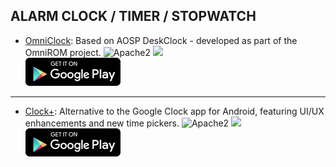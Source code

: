 ## ALARM CLOCK / TIMER / STOPWATCH

* [OmniClock](http://v.ht/cybP): Based on AOSP DeskClock - developed as part of the OmniROM project.
![Apache2](https://img.shields.io/badge/License-Apache%202.0-yellowgreen.svg?style=flat-square)
[![](https://img.shields.io/badge/Source-Github-lightgrey.svg?style=flat-square)](https://github.com/maxwen/android_packages_apps_OmniClock)  
[![](Pictures/Google_Play.png)](https://play.google.com/store/apps/details?id=com.maxwen.deskclock)

***

* [Clock+](https://play.google.com/store/apps/details?id=com.philliphsu.clock2): Alternative to the Google Clock app for Android, featuring UI/UX enhancements and new time pickers.
![Apache2](https://img.shields.io/badge/License-Apache%202.0-yellowgreen.svg?style=flat-square)
[![](https://img.shields.io/badge/Source-Github-lightgrey.svg?style=flat-square)](http://v.ht/HXbd)  
[![](Pictures/Google_Play.png)](https://play.google.com/store/apps/details?id=com.philliphsu.clock2)